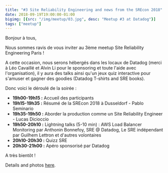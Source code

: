 ```yaml
---
title: "#3 Site Reliability Engineering and news from the SREcon 2018"
date: 2018-09-19T19:00:00-01:00
bigimg: [{src: "/img/meetup/03.jpg", desc: "Meetup #3 at Datadog"}]
tags: ["meetup"]
---
```

Bonjour à tous,

Nous sommes ravis de vous inviter au 3ème meetup Site Reliability Engineering Paris !

A cette occasion, nous serons hébergés dans les locaux de Datadog (merci à Léo Cavaillé et Alvin Li pour le sponsoring et toute l'aide avec l'organisation), il y aura des talks ainsi qu'un jeux quiz interactive pour s'amuser et gagner des goodies (Datadog T-shirts and SRE books).

<!--more-->

Donc voici le déroulé de la soirée :

* **19h00-19h15 :** Accueil des participants
* **19h15-19h35 :** Résumé de la SREcon 2018 à Dusseldorf - Pablo Seminario
* **19h35-19h50 :** Aborder la production comme un Site Reliability Engineer - Lucas Dicioccio
* **19h50-20h10 :** Lightning talks (5-10 min) : AWS Load Balancer Monitoring par Anthonin Bonnefoy, SRE @ Datadog, Le SRE indépendant par Guilhem Lettron et d'autres volontaires
* **20h10-20h30 :** Quizz SRE
* **20h30-21h00 :** Apéro sponsorisé par Datadog

A très bientôt !

Details and photos [here](https://www.meetup.com/Site-Reliability-Engineering-Paris/events/254578346/).
